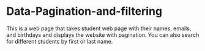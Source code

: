 # Data-Pagination-and-filtering
This is a web page that takes student web page with their names, emails, and birthdays and displays the website with pagination. You can also search for different students by first or last name.
